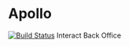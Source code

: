 # Apollo
[![Build Status](https://travis-ci.org/TheInteract/Apollo.svg?branch=master)](https://travis-ci.org/TheInteract/Apollo)
Interact Back Office

